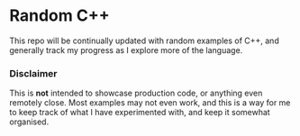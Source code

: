 # Random C++
This repo will be continually updated with random examples of C++, and generally track my progress as I explore more of the language.

### Disclaimer
This is **not** intended to showcase production code, or anything even remotely close. Most examples may not even work, and this is a way for me to keep track of what I have experimented with, and keep it somewhat organised.
